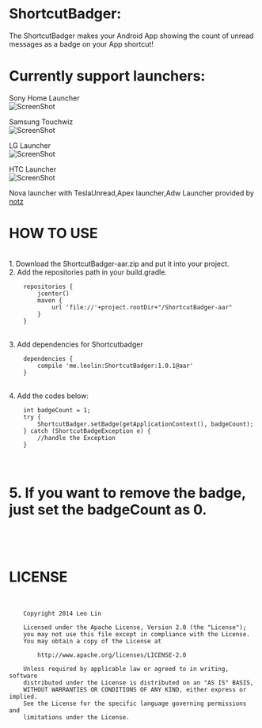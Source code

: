 ShortcutBadger:
===================================

The ShortcutBadger makes your Android App showing the count of unread messages as a badge on your App shortcut!

# Currently support launchers:<br/>

Sony Home Launcher<br/>
![ScreenShot](https://raw.github.com/leolin310148/ShortcutBadger/master/screenshots/ss_sony.png)

Samsung Touchwiz<br/>
![ScreenShot](https://raw.github.com/leolin310148/ShortcutBadger/master/screenshots/ss_samsung.png)

LG Launcher<br/>
![ScreenShot](https://raw.github.com/leolin310148/ShortcutBadger/master/screenshots/ss_lg.png)

HTC Launcher<br/>
![ScreenShot](https://raw.github.com/leolin310148/ShortcutBadger/master/screenshots/ss_htc.png)


Nova launcher with TeslaUnread,Apex launcher,Adw Launcher provided by <a href="https://github.com/notz"/>notz</a>



HOW TO USE
===================================
<br/>1. Download the ShortcutBadger-aar.zip and put it into your project.
<br/>2. Add the repositories path in your build.gradle.

        repositories {
            jcenter()
            maven {
                url 'file://'+project.rootDir+"/ShortcutBadger-aar"
            }
        }
<br/>3. Add dependencies for Shortcutbadger
        
        dependencies {
            compile 'me.leolin:ShortcutBadger:1.0.1@aar'
        }

<br/>4. Add the codes below:

        int badgeCount = 1;
        try {
            ShortcutBadger.setBadge(getApplicationContext(), badgeCount);
        } catch (ShortcutBadgeException e) {
            //handle the Exception
        }
<br/>5. If you want to remove the badge, just set the badgeCount as 0.
<br/>
<br/>
<br/>
<br/>
LICENSE
===================================
<br/>
        
        Copyright 2014 Leo Lin
        
        Licensed under the Apache License, Version 2.0 (the "License");
        you may not use this file except in compliance with the License.
        You may obtain a copy of the License at
        
            http://www.apache.org/licenses/LICENSE-2.0
        
        Unless required by applicable law or agreed to in writing, software
        distributed under the License is distributed on an "AS IS" BASIS,
        WITHOUT WARRANTIES OR CONDITIONS OF ANY KIND, either express or implied.
        See the License for the specific language governing permissions and
        limitations under the License.
<br/>       
